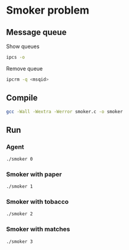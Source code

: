 # Smoker problem

## Message queue

Show queues

```bash
ipcs -o
```

Remove queue

```bash
ipcrm -q <msqid>
```

## Compile

```bash
gcc -Wall -Wextra -Werror smoker.c -o smoker
```

## Run

### Agent

```bash
./smoker 0
```

### Smoker with paper

```bash
./smoker 1
```

### Smoker with tobacco

```bash
./smoker 2
```

### Smoker with matches

```bash
./smoker 3
```
